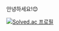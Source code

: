 안녕하세요!😊

[![Solved.ac
프로필](http://mazassumnida.wtf/api/v2/generate_badge?boj=tjrdnjs99)](https://solved.ac/tjrdnjs99)

